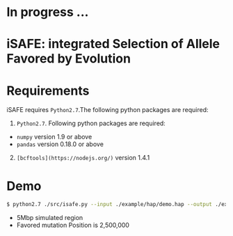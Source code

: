 In progress ...
==========

iSAFE: **i**ntegrated **S**election of **A**llele **F**avored by **E**volution
==========

Requirements
==========
iSAFE requires ```Python2.7```.The following python packages are required:
1. ```Python2.7```. Following python packages are required:
- ```numpy``` version 1.9 or above
- ```pandas``` version 0.18.0 or above
2. ```[bcftools](https://nodejs.org/)``` version 1.4.1

Demo
===========
```sh
$ python2.7 ./src/isafe.py --input ./example/hap/demo.hap --output ./example/hap/demo --format hap
```
* 5Mbp simulated region
* Favored mutation Position is 2,500,000